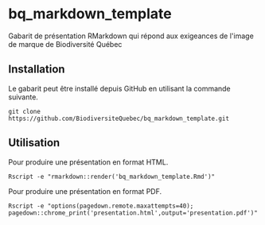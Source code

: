 # bq_markdown_template

Gabarit de présentation RMarkdown qui répond aux exigeances de l'image de marque de Biodiversité Québec

## Installation

Le gabarit peut être installé depuis GitHub en utilisant la commande suivante.

```
git clone https://github.com/BiodiversiteQuebec/bq_markdown_template.git
```

## Utilisation

Pour produire une présentation en format HTML.

```
Rscript -e "rmarkdown::render('bq_markdown_template.Rmd')"
```

Pour produire une présentation en format PDF.

```
Rscript -e "options(pagedown.remote.maxattempts=40); pagedown::chrome_print('presentation.html',output='presentation.pdf')"
```